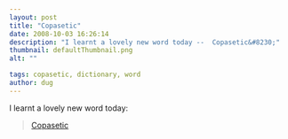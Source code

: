 ```yaml
---
layout: post
title: "Copasetic"
date: 2008-10-03 16:26:14
description: "I learnt a lovely new word today --  Copasetic&#8230;"
thumbnail: defaultThumbnail.png
alt: ""

tags: copasetic, dictionary, word
author: dug
---
```


<p>I learnt a lovely new word today:</p>

<blockquote><p><a href="http://en.wikipedia.org/wiki/Copasetic">Copasetic</a></p></blockquote>
